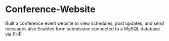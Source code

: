 # Conference-Website
Built a conference event website to view schedules, post updates, and send messages also Enabled form submission connected to a MySQL database via PHP.
